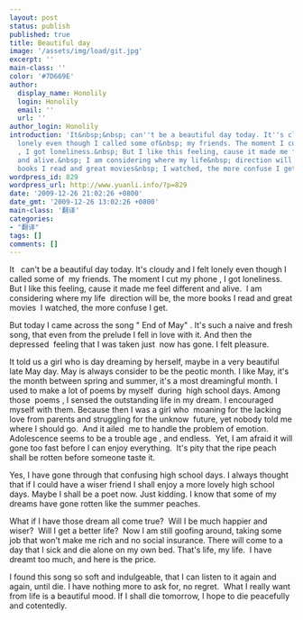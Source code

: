 ```yaml
---
layout: post
status: publish
published: true
title: Beautiful day
image: '/assets/img/load/git.jpg'
excerpt: ''
main-class: ''
color: '#7D669E'
author:
  display_name: Honolily
  login: Honolily
  email: ''
  url: ''
author_login: Honolily
introduction: 'It&nbsp;&nbsp; can''t be a beautiful day today. It''s cloudy and I felt
  lonely even though I called some of&nbsp; my friends. The moment I cut my phone
  , I got loneliness.&nbsp; But I like this feeling, cause it made me feel different
  and alive.&nbsp; I am considering where my life&nbsp; direction will be, the more
  books I read and great movies&nbsp; I watched, the more confuse I get. '
wordpress_id: 829
wordpress_url: http://www.yuanli.info/?p=829
date: '2009-12-26 21:02:26 +0800'
date_gmt: '2009-12-26 13:02:26 +0800'
main-class: '翻译'
categories:
- "翻译"
tags: []
comments: []
---
```

It&nbsp;&nbsp; can't be a beautiful day today. It's cloudy and I felt lonely even though I called some of&nbsp; my friends. The moment I cut my phone , I got loneliness.&nbsp; But I like this feeling, cause it made me feel different and alive.&nbsp; I am considering where my life&nbsp; direction will be, the more books I read and great movies&nbsp; I watched, the more confuse I get. 

But today I came across the song " End of May" . It's such a naive and fresh song, that even from the prelude I fell in love with it. And then the depressed&nbsp; feeling that I was taken just&nbsp; now has gone. I felt pleasure.

It told us a girl who is day dreaming by herself, maybe in a very beautiful late May day. May is always consider to be the peotic month. I like May, it's the month between spring and summer, it's a most dreamingful month. I used to make a lot of poems by myself&nbsp; during&nbsp; high school days. Among those&nbsp; poems , I sensed the outstanding life in my dream. I encouraged myself with them. Because then I was a girl who&nbsp; moaning for the lacking love from parents and struggling for the unknow&nbsp; future, yet nobody told me where I should go.&nbsp; And it ailed&nbsp; me to handle the problem of emotion. Adolescence seems to be a trouble age , and endless.&nbsp; Yet, I am afraid it will gone too fast before I can enjoy everything.&nbsp; It's pity that the ripe peach shall be rotten before someone taste it.

Yes, I have gone through that confusing high school days. I always thought that if I could have a wiser friend I shall enjoy a more lovely high school days. Maybe I shall be a poet now. Just kidding. I know that some of my dreams have gone rotten like the summer peaches.

What if I have those dream all come true?&nbsp; Will I be much happier and wiser?&nbsp; Will I get a better life?&nbsp; Now I am still goofing around, taking some job that won't make me rich and no social insurance. There will come to a day that I sick and die alone on my own bed. That's life, my life.&nbsp; I have dreamt too much, and here is the price.

I found this song so soft and indulgeable, that I can listen to it again and again, until die. I have nothing more to ask for, no regret.&nbsp; What I really want from life is a beautiful mood. If I shall die tomorrow, I hope to die peacefully and cotentedly.


